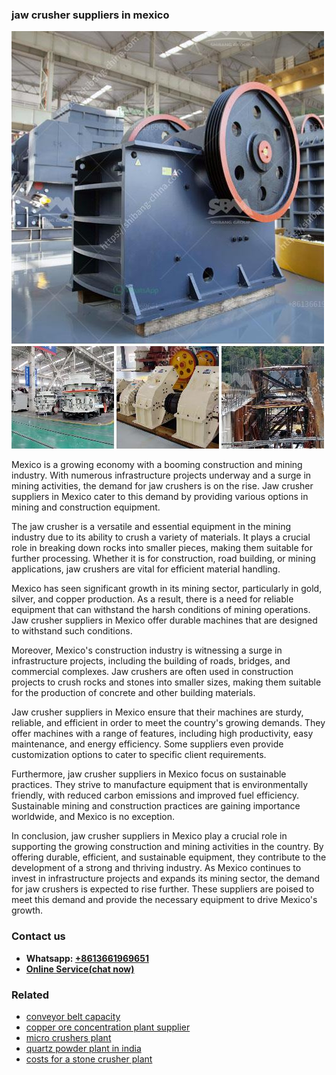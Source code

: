 <h3>jaw crusher suppliers in mexico</h3><img src='1708586981.jpg' alt=''><p>Mexico is a growing economy with a booming construction and mining industry. With numerous infrastructure projects underway and a surge in mining activities, the demand for jaw crushers is on the rise. Jaw crusher suppliers in Mexico cater to this demand by providing various options in mining and construction equipment.</p><p>The jaw crusher is a versatile and essential equipment in the mining industry due to its ability to crush a variety of materials. It plays a crucial role in breaking down rocks into smaller pieces, making them suitable for further processing. Whether it is for construction, road building, or mining applications, jaw crushers are vital for efficient material handling.</p><p>Mexico has seen significant growth in its mining sector, particularly in gold, silver, and copper production. As a result, there is a need for reliable equipment that can withstand the harsh conditions of mining operations. Jaw crusher suppliers in Mexico offer durable machines that are designed to withstand such conditions.</p><p>Moreover, Mexico's construction industry is witnessing a surge in infrastructure projects, including the building of roads, bridges, and commercial complexes. Jaw crushers are often used in construction projects to crush rocks and stones into smaller sizes, making them suitable for the production of concrete and other building materials.</p><p>Jaw crusher suppliers in Mexico ensure that their machines are sturdy, reliable, and efficient in order to meet the country's growing demands. They offer machines with a range of features, including high productivity, easy maintenance, and energy efficiency. Some suppliers even provide customization options to cater to specific client requirements.</p><p>Furthermore, jaw crusher suppliers in Mexico focus on sustainable practices. They strive to manufacture equipment that is environmentally friendly, with reduced carbon emissions and improved fuel efficiency. Sustainable mining and construction practices are gaining importance worldwide, and Mexico is no exception.</p><p>In conclusion, jaw crusher suppliers in Mexico play a crucial role in supporting the growing construction and mining activities in the country. By offering durable, efficient, and sustainable equipment, they contribute to the development of a strong and thriving industry. As Mexico continues to invest in infrastructure projects and expands its mining sector, the demand for jaw crushers is expected to rise further. These suppliers are poised to meet this demand and provide the necessary equipment to drive Mexico's growth.</p><h3>Contact us</h3><ul><li><strong>Whatsapp:&nbsp;<a href="https://wa.me/8613661969651">+8613661969651</a></strong></li><li><a href="https://swt.shibang-china.com/?git&amp;zhl&amp;jaw crusher suppliers in mexico"><strong>Online Service(chat now)</strong></a></li></ul><h3>Related</h3><ul><li><a href='conveyor belt capacity.md'>conveyor belt capacity</a></li><li><a href='copper ore concentration plant supplier.md'>copper ore concentration plant supplier</a></li><li><a href='micro crushers plant.md'>micro crushers plant</a></li><li><a href='quartz powder plant in india.md'>quartz powder plant in india</a></li><li><a href='costs for a stone crusher plant.md'>costs for a stone crusher plant</a></li></ul>